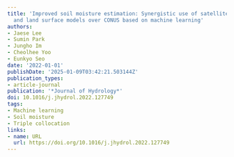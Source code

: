 ```yaml
---
title: 'Improved soil moisture estimation: Synergistic use of satellite observations
  and land surface models over CONUS based on machine learning'
authors:
- Jaese Lee
- Sumin Park
- Jungho Im
- Cheolhee Yoo
- Eunkyo Seo
date: '2022-01-01'
publishDate: '2025-01-09T03:42:21.503144Z'
publication_types:
- article-journal
publication: '*Journal of Hydrology*'
doi: 10.1016/j.jhydrol.2022.127749
tags:
- Machine learning
- Soil moisture
- Triple collocation
links:
- name: URL
  url: https://doi.org/10.1016/j.jhydrol.2022.127749
---
```

